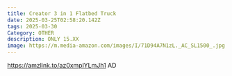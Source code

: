 ```yaml
---
title: Creator 3 in 1 Flatbed Truck
date: 2025-03-25T02:58:20.142Z
tags: 2025-03-30
Category: OTHER
description: ONLY 15.XX
image: https://m.media-amazon.com/images/I/71D94A7N1zL._AC_SL1500_.jpg
---
```

<https://amzlink.to/az0xmplYLmJh1> AD